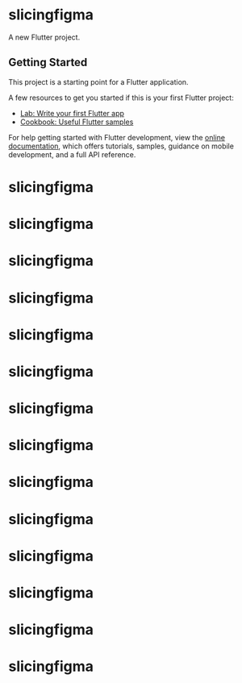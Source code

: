 # slicingfigma

A new Flutter project.

## Getting Started

This project is a starting point for a Flutter application.

A few resources to get you started if this is your first Flutter project:

- [Lab: Write your first Flutter app](https://docs.flutter.dev/get-started/codelab)
- [Cookbook: Useful Flutter samples](https://docs.flutter.dev/cookbook)

For help getting started with Flutter development, view the
[online documentation](https://docs.flutter.dev/), which offers tutorials,
samples, guidance on mobile development, and a full API reference.
# slicingfigma
# slicingfigma
# slicingfigma
# slicingfigma
# slicingfigma
# slicingfigma
# slicingfigma
# slicingfigma
# slicingfigma
# slicingfigma
# slicingfigma
# slicingfigma
# slicingfigma
# slicingfigma
